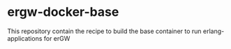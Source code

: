 # ergw-docker-base

This repository contain the recipe to build the base container to run erlang-applications for erGW
